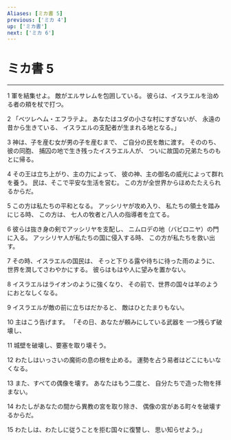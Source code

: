 ```yaml
---
Aliases: [ミカ書 5]
previous: ['ミカ 4']
up: ['ミカ書']
next: ['ミカ 6']
---
```

# ミカ書 5

***




1 
軍を結集せよ。 敵がエルサレムを包囲している。 彼らは、イスラエルを治める者の頬を杖で打つ。 



2 
「ベツレヘム・エフラテよ。 あなたはユダの小さな村にすぎないが、 永遠の昔から生きている、 イスラエルの支配者が生まれる地となる。」 



3 
神は、子を産む女が男の子を産むまで、 ご自分の民を敵に渡す。 そののち、彼の同胞、 捕囚の地で生き残ったイスラエル人が、 ついに故国の兄弟たちのもとに帰る。 



4 
その王は立ち上がり、主の力によって、 彼の神、主の御名の威光によって群れを養う。 民は、そこで平安な生活を営む。 この方が全世界からほめたたえられるからだ。 



5 
この方は私たちの平和となる。 アッシリヤが攻め入り、 私たちの領土を踏みにじる時、 この方は、 七人の牧者と八人の指導者を立てる。 



6 
彼らは抜き身の剣でアッシリヤを支配し、 ニムロデの地（バビロニヤ）の門に入る。 アッシリヤ人が私たちの国に侵入する時、 この方が私たちを救い出す。 



7 
その時、イスラエルの国民は、 そっと下りる露や待ちに待った雨のように、 世界を潤してさわやかにする。 彼らはもはや人に望みを置かない。 



8 
イスラエルはライオンのように強くなり、 その前で、世界の国々は羊のようにおとなしくなる。 



9 
イスラエルが敵の前に立ちはだかると、 敵はひとたまりもない。 



10 
主はこう告げます。 「その日、あなたが頼みにしている武器を 一つ残らず破壊し、 



11 
城壁を破壊し、要塞を取り壊そう。 



12 
わたしはいっさいの魔術の息の根を止める。 運勢を占う易者はどこにもいなくなる。 



13 
また、すべての偶像を壊す。 あなたはもう二度と、 自分たちで造った物を拝まない。 



14 
わたしがあなたの間から異教の宮を取り除き、 偶像の宮がある町々を破壊するからだ。 



15 
わたしは、わたしに従うことを拒む国々に復讐し、 思い知らせよう。」
